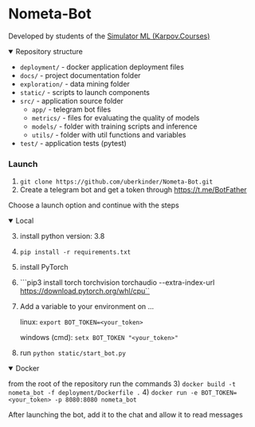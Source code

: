 # Nometa-Bot
Developed by students of the [Simulator ML (Karpov.Courses)](https://karpov.courses/simulator-ml)

<details open>
<summary>Repository structure</summary>

* `deployment/` - docker application deployment files
* `docs/` - project documentation folder
* `exploration/` - data mining folder
* `static/` - scripts to launch components
* `src/` - application source folder
     * `app/` - telegram bot files
     * `metrics/` - files for evaluating the quality of models
     * `models/` - folder with training scripts and inference
     * `utils/` - folder with util functions and variables
* `test/` - application tests (pytest)

</details>

### Launch

1) `git clone https://github.com/uberkinder/Nometa-Bot.git`
2) Create a telegram bot and get a token through https://t.me/BotFather

Choose a launch option and continue with the steps
<details open>
<summary>Local</summary>

3) install python version: 3.8
4) ```pip install -r requirements.txt```
5) install PyTorch
6) ```pip3 install torch torchvision torchaudio --extra-index-url https://download.pytorch.org/whl/cpu``

7) Add a variable to your environment on ...

    linux: `export BOT_TOKEN=<your_token>`

    windows (cmd): `setx BOT_TOKEN "<your_token>"`

8) run `python static/start_bot.py`

</details>

<details open>
<summary>Docker</summary>

from the root of the repository run the commands
3) `docker build -t nometa_bot -f deployment/Dockerfile .`
4) `docker run -e BOT_TOKEN=<your_token> -p 8080:8080 nometa_bot`
</details>

After launching the bot, add it to the chat and allow it to read messages
